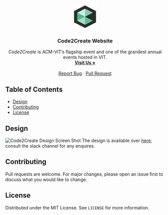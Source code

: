 <p align="center">
    <a href="https://github.com/ACM-VIT/c2c-website-2020">
        <img src="./frontend/assets/logos/c-only-logo.svg" alt="Logo" width="80" height="80">
    </a>
    <h3 align="center">Code2Create Website</h3>
    <p align="center">
        <em>Code2Create</em> is ACM-VIT’s flagship event and one of the grandest annual events hosted in VIT.
        <br />
        <a href="https://c2c.acmvit.in/"><strong>Visit Us »</strong></a>
        <br />
        <br />
        <a href="https://github.com/ACM-VIT/c2c-website-2020/issues">Report Bug</a>
        ·
        <a href="https://github.com/ACM-VIT/c2c-website-2020/pulls">Pull Request</a>
    </p>
</p>

## Table of Contents

-   [Design](#design)
-   [Contributing](#contributing)
-   [License](#license)

## Design

![Code2Create Design Screen Shot](https://i.imgur.com/xH4TNTs.jpg?)
The design is available over [here](https://xd.adobe.com/view/e4b2599c-2633-4ee2-7675-c7fd5b668eb5-9283/ "c2c design"); consult the slack channel for any enquires.


## Contributing

Pull requests are welcome. For major changes, please open an issue first to discuss what you would like to change.

## License
 
Distributed under the MIT License. See `LICENSE` for more information.
